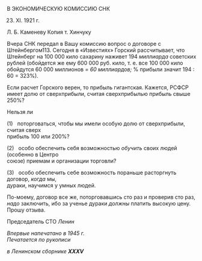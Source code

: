 В ЭКОНОМИЧЕСКУЮ КОМИССИЮ СНК

23. XI. 1921 г.

Л. Б. Каменеву Копия т. Хинчуку

Вчера СНК передал в Вашу комиссию вопрос о договоре с Штейнбергом113. Сегодня в «Известиях» Горский рассчитывает, что Штейнберг на 100 000 кило сахарину нажи­вет 194 _миллиарда_ советских рублей (обойдется же ему 600 000 руб. кило, т. е. все 100 000 кило обойдутся 60 000 миллионов = _60 миллиардов;_ % прибыли значит 194 : 60 = 323%).

Если расчет Горского верен, то прибыль гигантская. Кажется, РСФСР имеет долю от сверхприбыли, считая сверхприбылью прибыль свыше 250%?

Нельзя ли

(1)   поторговаться, чтобы мы имели особую долю от сверхприбыли, считая сверх­  
прибыль 100 или 200%?

(2)   особо обеспечить себя возможностью _обучить_ своих людей (особенно в Центро­  
союзе) приемам и организации торговли?

(3)   особо обеспечить себе возможность пораньше расторгнуть договор, _когда_ мы,  
дураки, научимся у умных людей.

По-моему, договор все же, поторговавшись сто раз и проверив сто раз, _надо_ заклю­чить, ибо за ученье дураки _должны_ платить высокую цену. Прошу отзыва.

Председатель СТО _Ленин_

_Впервые напечатано в 1945 г.                                                              Печатается по рукописи_

_в Ленинском сборнике_ **_XXXV_**